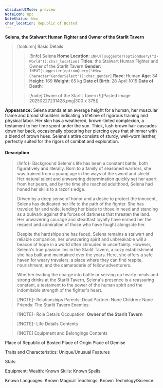 ```yaml
---
obsidianUIMode: preview
NoteIcon: npc
NoteStatus: New
char_location: Republic of Bosted
---
```

**Selena, the Stalwart Human Fighter and Owner of the Starlit Tavern**

> [!column] Basic Details
>> [!info] Selena
>> **Home Location**: `INPUT[suggester(optionQuery("2-World")):char_location]` 
>> **Titles**: the Stalwart Human Fighter and Owner of the Starlit Tavern
>> **Gender**: `INPUT[suggester(optionQuery("#New Character^GenderSelect")):char_gender]`
>> **Race**: Human
>> **Age**: 34
>> **Height**: 169
>> **Weight**: 65 kg
>> **Date of Birth**: 28 April 1015
>> **Date of Death**:
>
>> [!note] Owner of the Starlit Tavern
>> ![[Pasted image 20250227231428.png|300 x 375]]

**Appearance:** Selena stands at an average height for a human, her muscular frame and broad shoulders indicating a lifetime of rigorous training and physical labor. Her skin has a weathered, brown-tinted complexion, a testament to her time spent under the sun. Thick, lush brown hair cascades down her back, occasionally obscuring her piercing eyes that shimmer with a blend of brown hues. Selena's attire consists of sturdy, well-worn leather, perfectly suited for the rigors of combat and exploration.

#### Description
> [!info]- Background
> Selena's life has been a constant battle, both figuratively and literally. Born to a family of seasoned warriors, she was trained from a young age in the ways of the sword and shield. Her natural talent and unwavering determination quickly set her apart from her peers, and by the time she reached adulthood, Selena had honed her skills to a razor's edge.
> 
> Driven by a deep sense of honor and a desire to protect the innocent, Selena has dedicated her life to the path of the fighter. She has traveled far and wide, lending her blade to those in need and standing as a bulwark against the forces of darkness that threaten the land. Her unwavering courage and steadfast loyalty have earned her the respect and admiration of those who have fought alongside her.
> 
> Despite the hardships she has faced, Selena remains a stalwart and reliable companion, her unwavering spirit and unbreakable will a beacon of hope in a world often shrouded in uncertainty. However, Selena's true passion lies in the Starlit Tavern, a cozy establishment she has built and maintained over the years. Here, she offers a safe haven for weary travelers, a place where they can find respite, nourishment, and the camaraderie of fellow adventurers.
> 
> Whether leading the charge into battle or serving up hearty meals and strong drinks at the Starlit Tavern, Selena's presence is a reassuring constant, a testament to the power of the human spirit and the indomitable strength of the fighter's heart.

> [!NOTE]- Relationships
> Parents: Dead
> Partner: None
> Children: None
> Friends: The Starlit Tavern
> Enemies:

> [!NOTE]- Role Details
> Occupation: **Owner of the Starlit Tavern**

> [!NOTE]- Life Details
> Contents

> [!NOTE] Equipment and Belongings
> Contents


Place of Republic of Bosted
Place of Origin
Place of Demise

Traits and Characteristics:
Unique/Unusual Features

Stats:

Equipment:
Wealth:
Known Skills:
Known Spells:

Known Languages:
Known Magical Teachings:
Known Technlogy/Science:

